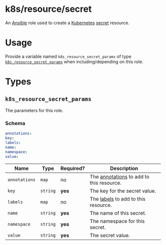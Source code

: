 # k8s/resource/secret

An [Ansible](https://www.ansible.com) role used to create a [Kubernetes](https://kubernetes.io)
[secret](https://kubernetes.io/docs/concepts/configuration/secret/) resource.

# Usage

Provide a variable named `k8s_resource_secret_params` of type
[`k8s_resource_secret_params`](#k8s_resource_secret_params) when including/depending on this role.

# Types

## `k8s_resource_secret_params`

The parameters for this role.

### Schema

```yaml
annotations:
key:
labels:
name:
namespace:
value:
```

| Name          | Type     | Required? | Description                                                                                                                |
|---------------|----------|-----------|----------------------------------------------------------------------------------------------------------------------------|
| `annotations` | `map`    | no        | The [annotations](https://kubernetes.io/docs/concepts/overview/working-with-objects/annotations/) to add to this resource. |
| `key`         | `string` | **yes**   | The key for the secret value.                                                                                              |
| `labels`      | `map`    | no        | The [labels](https://kubernetes.io/docs/concepts/overview/working-with-objects/label/) to add to this resource.            |
| `name`        | `string` | **yes**   | The name of this secret.                                                                                                   |
| `namespace`   | `string` | **yes**   | The namespace for this secret.                                                                                             |
| `value`       | `string` | **yes**   | The secret value.                                                                                                          |
